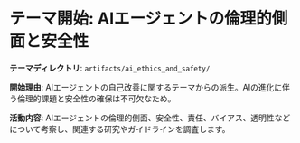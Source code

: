 # テーマ開始: AIエージェントの倫理的側面と安全性

**テーマディレクトリ**: `artifacts/ai_ethics_and_safety/`

**開始理由**: 
AIエージェントの自己改善に関するテーマからの派生。AIの進化に伴う倫理的課題と安全性の確保は不可欠なため。

**活動内容**: 
AIエージェントの倫理的側面、安全性、責任、バイアス、透明性などについて考察し、関連する研究やガイドラインを調査します。
